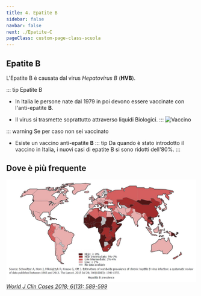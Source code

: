 ```yaml
---
title: 4. Epatite B
sidebar: false
navbar: false
next: ./Epatite-C
pageClass: custom-page-class-scuola
---
```


## Epatite B

L'Epatite B è causata dal virus _Hepatovirus B_ (**HVB**).

::: tip Epatite B <Badge text="B-io liquidi" type="tip"/>

- In Italia le persone nate dal 1979 in poi devono essere vaccinate con l'anti-epatite **B**.

- Il virus si trasmette soprattutto attraverso liquidi Biologici.
  :::
  ![Vaccino](../assets/images/vaccino.jpg)

::: warning Se per caso non sei vaccinato

- Esiste un vaccino anti-epatite **B**
  ::: tip
  Da quando è stato introdotto il vaccino in Italia, i nuovi casi di epatite B si sono ridotti dell'80%.
  :::

## Dove è più frequente

![JOURNAL (WJCC-6-589)](../assets/images/WJCC-6-589-g002.jpg)
_[*World J Clin Cases 2018; 6(13): 589-599*](https://dx.doi.org/10.12998/wjcc.v6.i13.589)_

